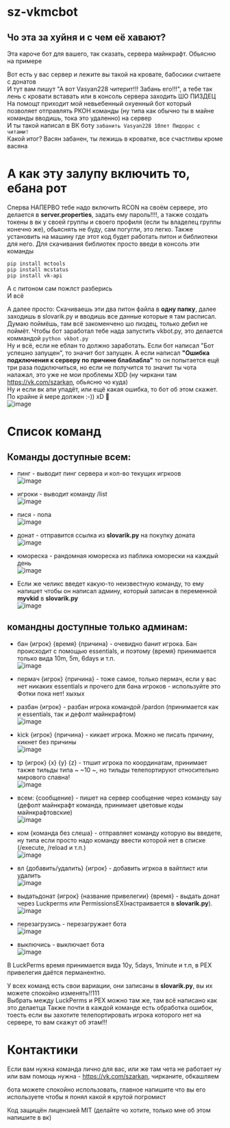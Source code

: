# sz-vkmcbot
## Чо эта за хуйня и с чем её хавают?  

Эта кароче бот для вашего, так сказать, сервера майнкрафт. Обьясню на примере

Вот есть у вас сервер и лежите вы такой на кровате, бабосики считаете с донатов  
И тут вам пишут "А вот Vasyan228 читерит!!! Забань его!!!", а тебе так лень с кровати вставать или в консоль сервера заходить ШО ПИЗДЕЦ  
На помощт приходит мой невьебенный охуенный бот который позволяет отправлять РКОН команды (ну типа как обычно ты в майне команды вводишь, тока это удаленно) на сервер  
И ты такой написал в ВК боту ```забанить Vasyan228 10лет Пидорас с читами!```  
Какой итог? Васян забанен, ты лежишь в кроватке, все счастливы кроме васяна  

# А как эту залупу включить то, ебана рот
Сперва НАПЕРВО тебе надо включить RCON на своём сервере, это делается в **server.properties**, задать ему пароль!!!!, а также создать токены в вк у своей группы и своего профиля (если ты владелец группы конечно же), обьяснять не буду, сам погугли, это легко. Также установить на машину где этот код будет работать питон и библиотеки для него. Для скачивания библиотек просто введи в консоль эти команды  
```
pip install mctools
pip install mcstatus
pip install vk-api
```
А с питоном сам пожлст разберись  
И всё

А далее просто: Скачиваешь эти два питон файла в **одну папку**, далее заходишь в slovarik.py и вводишь все данные которые я там расписал.  
Думаю поймёшь, там всё закоменчено шо пиздец, только дебил не поймёт. Чтобы бот заработал тебе нада запустить vkbot.py, это делается коммандой ```python vkbot.py```   
Ну и всё, если не еблан то должно заработать. Если бот написал "Бот успешно запущен", то значит бот запущен. А если написал **"Ошибка  подключения к серверу по причине блаблабла"** то он попытается ещё три раза подключиться, но если не получится то значит ты чота налажал, это уже не мои проблемы XDD (ну чиркани там https://vk.com/szarkan, обьясню чо куда)  
Ну и если вк апи упадёт, или ещё какая ошибка, то бот об этом скажет. По крайне й мере должен :-)) xD 🦖  
![image](https://user-images.githubusercontent.com/50948836/164236839-b40f4c10-210e-4d2b-a16d-42d71b1dc88d.png)


# Список команд
## Команды доступные всем:
- пинг - выводит пинг сервера и кол-во текущих игркоов  
![image](https://user-images.githubusercontent.com/50948836/163648797-514e2c22-489d-46dd-9ce1-823ea9b9d007.png)

- игроки - выводит команду /list  
![image](https://user-images.githubusercontent.com/50948836/163648805-4c4e63f3-3731-471d-aea4-62a9d88cb4bc.png)

- пися - попа  
![image](https://user-images.githubusercontent.com/50948836/163648822-f8e7ce17-07c9-4f53-bc38-2d56d99ee871.png)

- донат - отправится ссылка из **slovarik.py** на покупку доната  
![image](https://user-images.githubusercontent.com/50948836/163648830-b2a3b407-9ed1-4674-9629-ad127933520f.png)

- юмореска - рандомная юмореска из паблика юморески на каждый день  
![image](https://user-images.githubusercontent.com/50948836/163648838-720c116b-f15c-4e1f-ad81-9a91044d24d6.png)

- Если же челикс введет какую-то неизвестную команду, то ему напишет чтобы он написал админу, который записан в переменной **myvkid** в **slovarik.py**  
![image](https://user-images.githubusercontent.com/50948836/163648846-8ab9750b-dcf7-4b19-ae58-25661bf5da32.png)


## командны доступные **только админам**:

- бан {игрок} {время} {причина} - очевидно банит игрока. Бан происходит с помощью essentials, и поэтому {время} принимается только вида 10m, 5m, 6days и т.п.  
![image](https://user-images.githubusercontent.com/50948836/163648929-f5ee2b3a-147e-4790-a916-29d4d0998741.png)

- пермач {игрок} {причина} - тоже самое, только пермач, если у вас нет никаких essentials и прочего для бана игроков - используйте это  
Фотки пока нет! хыхых  
- разбан {игрок} - разбан игрока командой /pardon (принимается как и essentials, так и дефолт майнкрафтом)  
![image](https://user-images.githubusercontent.com/50948836/163648953-31019444-0566-4e52-8d68-e28339549787.png)

- kick {игрок} {причина} - кикает игрока. Можно не писать причину, кикнет без причины  
![image](https://user-images.githubusercontent.com/50948836/163649031-77f58e50-55c1-4497-836c-28937709f1d7.png)

- tp {игрок} {x} {y} {z} - тпшит игрока по координатам, принимает также тильды типа ~ ~10 ~, но тильды телепортируют относительно мирового спавна!  
![image](https://user-images.githubusercontent.com/50948836/163649075-176a2694-ea0c-4a1f-919a-41ff457795ea.png)

- всем: {сообщение} - пишет на сервер сообщение через команду say (дефолт майнкрафт команда, принимает цветовые коды майнкрафтовские)  
![image](https://user-images.githubusercontent.com/50948836/163649086-ce6b333b-9642-4bcb-8203-205803413e7c.png)

- ком {команда без слеша} - отправляет команду которую вы введете, ну типа если просто надо команду ввести которой нет в списке (/execute, /reload и т.п.)  
![image](https://user-images.githubusercontent.com/50948836/163649121-903b5703-8108-4b10-a44e-fd61c63ad605.png)

- вл {добавить/удалить} {игрок} - добавить игркоа в вайтлист или удалить  
![image](https://user-images.githubusercontent.com/50948836/163649151-198a2506-d593-4eae-bb61-ffbe2f678ca3.png)

- выдатьдонат {игрок} {название привелегии} {время} - выдать донат через Luckperms или PermissionsEX(настраивается в **slovarik.py**).  
![image](https://user-images.githubusercontent.com/50948836/163649170-3d5fe665-da23-4c19-b756-0458ca663e57.png)  

- перезагрузись - перезагружает бота  
![image](https://user-images.githubusercontent.com/50948836/164236106-e31ff831-a484-485a-8164-0f73fe78d6b5.png)  

- выключись - выключает бота  
![image](https://user-images.githubusercontent.com/50948836/164236159-0ed30b64-5200-483c-89e6-31cfd2d4a4a8.png)

В LuckPerms время принимается вида 10y, 5days, 1minute и т.п, в PEX привелегия даётся перманентно.  


У всех команд есть свои вариации, они записаны в **slovarik.py**, вы их можете спокойно изменять!!111  
Выбрать между LuckPerms и PEX можно там же, там всё написано как это делаетца
Также почти в каждой команде есть обработка ошибок, тоесть если вы захотите телепортировать игрока которого нет на сервере, то вам скажут об этам!!!

# Контактики
Если вам нужна команда лично для вас, или же там чета не работает ну или вам помощь нужна - https://vk.com/szarkan, чирканите, обкашляем  

бота можете спокойно использовать, главное напишите что вы его используете чтобы я понял какой я крутой погромист  

Код защищён лицензией MIT (делайте чо хотите, только мне об этом напишите в вк)
